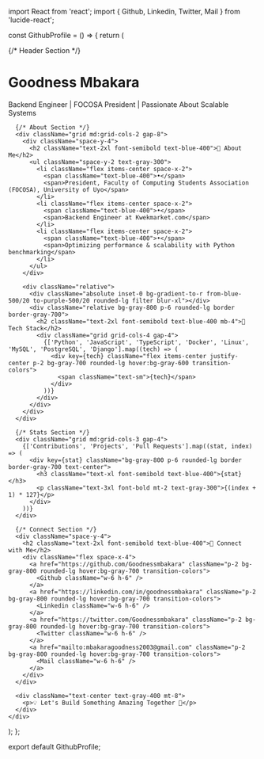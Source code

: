 import React from 'react';
import { Github, Linkedin, Twitter, Mail } from 'lucide-react';

const GithubProfile = () => {
  return (
    <div className="max-w-4xl mx-auto p-8 space-y-8 bg-gradient-to-br from-gray-900 to-gray-800 text-white rounded-lg">
      {/* Header Section */}
      <div className="text-center space-y-4">
        <h1 className="text-4xl font-bold bg-gradient-to-r from-blue-400 to-purple-500 bg-clip-text text-transparent">
          Goodness Mbakara
        </h1>
        <p className="text-xl text-gray-300">
          Backend Engineer | FOCOSA President | Passionate About Scalable Systems
        </p>
      </div>

      {/* About Section */}
      <div className="grid md:grid-cols-2 gap-8">
        <div className="space-y-4">
          <h2 className="text-2xl font-semibold text-blue-400">🚀 About Me</h2>
          <ul className="space-y-2 text-gray-300">
            <li className="flex items-center space-x-2">
              <span className="text-blue-400">•</span>
              <span>President, Faculty of Computing Students Association (FOCOSA), University of Uyo</span>
            </li>
            <li className="flex items-center space-x-2">
              <span className="text-blue-400">•</span>
              <span>Backend Engineer at Kwekmarket.com</span>
            </li>
            <li className="flex items-center space-x-2">
              <span className="text-blue-400">•</span>
              <span>Optimizing performance & scalability with Python benchmarking</span>
            </li>
          </ul>
        </div>
        
        <div className="relative">
          <div className="absolute inset-0 bg-gradient-to-r from-blue-500/20 to-purple-500/20 rounded-lg filter blur-xl"></div>
          <div className="relative bg-gray-800 p-6 rounded-lg border border-gray-700">
            <h2 className="text-2xl font-semibold text-blue-400 mb-4">🔧 Tech Stack</h2>
            <div className="grid grid-cols-4 gap-4">
              {['Python', 'JavaScript', 'TypeScript', 'Docker', 'Linux', 'MySQL', 'PostgreSQL', 'Django'].map((tech) => (
                <div key={tech} className="flex items-center justify-center p-2 bg-gray-700 rounded-lg hover:bg-gray-600 transition-colors">
                  <span className="text-sm">{tech}</span>
                </div>
              ))}
            </div>
          </div>
        </div>
      </div>

      {/* Stats Section */}
      <div className="grid md:grid-cols-3 gap-4">
        {['Contributions', 'Projects', 'Pull Requests'].map((stat, index) => (
          <div key={stat} className="bg-gray-800 p-6 rounded-lg border border-gray-700 text-center">
            <h3 className="text-xl font-semibold text-blue-400">{stat}</h3>
            <p className="text-3xl font-bold mt-2 text-gray-300">{(index + 1) * 127}</p>
          </div>
        ))}
      </div>

      {/* Connect Section */}
      <div className="space-y-4">
        <h2 className="text-2xl font-semibold text-blue-400">🔗 Connect with Me</h2>
        <div className="flex space-x-4">
          <a href="https://github.com/Goodnessmbakara" className="p-2 bg-gray-800 rounded-lg hover:bg-gray-700 transition-colors">
            <Github className="w-6 h-6" />
          </a>
          <a href="https://linkedin.com/in/goodnessmbakara" className="p-2 bg-gray-800 rounded-lg hover:bg-gray-700 transition-colors">
            <Linkedin className="w-6 h-6" />
          </a>
          <a href="https://twitter.com/Goodnessmbakara" className="p-2 bg-gray-800 rounded-lg hover:bg-gray-700 transition-colors">
            <Twitter className="w-6 h-6" />
          </a>
          <a href="mailto:mbakaragoodness2003@gmail.com" className="p-2 bg-gray-800 rounded-lg hover:bg-gray-700 transition-colors">
            <Mail className="w-6 h-6" />
          </a>
        </div>
      </div>

      <div className="text-center text-gray-400 mt-8">
        <p>💡 Let's Build Something Amazing Together 🚀</p>
      </div>
    </div>
  );
};

export default GithubProfile;
